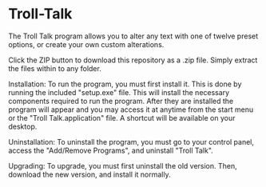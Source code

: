 Troll-Talk
==========

The Troll Talk program allows you to alter any text with one of twelve preset options, or create your own custom alterations.

Click the ZIP button to download this repository as a .zip file. Simply extract the files within to any folder.

Installation:
To run the program, you must first install it. This is done by running the included "setup.exe" file. This will install the necessary components required to run the program. After they are installed the program will appear and you may access it at anytime from the start menu or the "Troll Talk.application" file. A shortcut will be available on your desktop.

Uninstallation:
To uninstall the program, you must go to your control panel, access the "Add/Remove Programs", and uninstall "Troll Talk".

Upgrading:
To upgrade, you must first uninstall the old version.
Then, download the new version, and install it normally.
